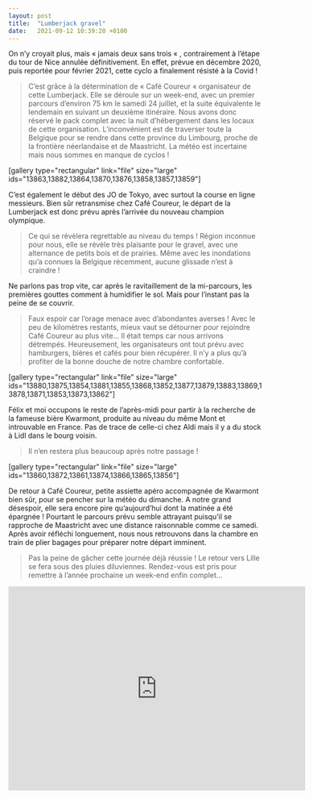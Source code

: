 ```yaml
---
layout: post
title:  "Lumberjack gravel"
date:   2021-09-12 10:39:20 +0100
---
```

On n’y croyait plus, mais « jamais deux sans trois « , contrairement à l’étape du tour de Nice annulée définitivement.
En effet, prévue en décembre 2020, puis reportée pour février 2021, cette cyclo a finalement résisté à la Covid !
> C’est grâce à la détermination de « Café Coureur « organisateur de cette Lumberjack.
Elle se déroule sur un week-end, avec un premier parcours d’environ 75 km le samedi 24 juillet, et la suite équivalente le lendemain en suivant un deuxième itinéraire.
Nous avons donc réservé le pack complet avec la nuit d’hébergement dans les locaux de cette organisation.
L’inconvénient est de traverser toute la Belgique pour se rendre dans cette province du Limbourg, proche de la frontière néerlandaise et de Maastricht.
La météo est incertaine mais nous sommes en manque de cyclos !

[gallery type="rectangular" link="file" size="large" ids="13863,13882,13864,13870,13876,13858,13857,13859"]

C’est également le début des JO de Tokyo, avec surtout la course en ligne messieurs.
Bien sûr retransmise chez Café Coureur, le départ de la Lumberjack est donc prévu après l’arrivée du nouveau champion olympique.
> Ce qui se révèlera regrettable au niveau du temps !
Région inconnue pour nous, elle se révèle très plaisante pour le gravel, avec une alternance de petits bois et de prairies.
Même avec les inondations qu’a connues la Belgique récemment, aucune glissade n’est à craindre !

Ne parlons pas trop vite, car après le ravitaillement de la mi-parcours, les premières gouttes comment à humidifier le sol.
Mais pour l’instant pas la peine de se couvrir.
> Faux espoir car l’orage menace avec d’abondantes averses !
Avec le peu de kilomètres restants, mieux vaut se détourner pour rejoindre Café Coureur au plus vite…
Il était temps car nous arrivons détrempés.
Heureusement, les organisateurs ont tout prévu avec hamburgers, bières et cafés pour bien récupérer.
Il n’y a plus qu’à profiter de la bonne douche de notre chambre confortable.

[gallery type="rectangular" link="file" size="large" ids="13880,13875,13854,13881,13855,13868,13852,13877,13879,13883,13869,13878,13871,13853,13873,13862"]

Félix et moi occupons le reste de l’après-midi pour partir à la recherche de la fameuse bière Kwarmont, produite au niveau du même Mont et introuvable en France.
Pas de trace de celle-ci chez Aldi mais il y a du stock à Lidl dans le bourg voisin.
> Il n’en restera plus beaucoup après notre passage !


[gallery type="rectangular" link="file" size="large" ids="13860,13872,13861,13874,13866,13865,13856"]

De retour à Café Coureur, petite assiette apéro accompagnée de Kwarmont bien sûr, pour se pencher sur la météo du dimanche.
A notre grand désespoir, elle sera encore pire qu’aujourd’hui dont la matinée a été épargnée !
Pourtant le parcours prévu semble attrayant puisqu’il se rapproche de Maastricht avec une distance raisonnable comme ce samedi.
Après avoir réfléchi longuement, nous nous retrouvons dans la chambre en train de plier bagages pour préparer notre départ imminent.
> Pas la peine de gâcher cette journée déjà réussie !
Le retour vers Lille se fera sous des pluies diluviennes.
Rendez-vous est pris pour remettre à l’année prochaine un week-end enfin complet…

<center><iframe src="https://www.strava.com/activities/5683876191/embed/28fdbdeed827f2d93f7858a0187838fa451c5218" width="590" height="405" frameborder="0" scrolling="no"></iframe></center>